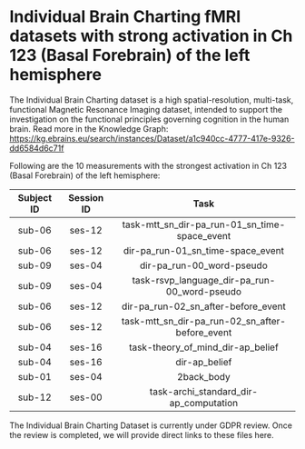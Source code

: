# Individual Brain Charting fMRI datasets with strong activation in Ch 123 (Basal Forebrain) of the left hemisphere

The Individual Brain Charting dataset is a high spatial-resolution, multi-task, functional Magnetic Resonance Imaging dataset, intended to support the investigation on the functional principles governing cognition in the human brain.
Read more in the Knowledge Graph: https://kg.ebrains.eu/search/instances/Dataset/a1c940cc-4777-417e-9326-dd6584d6c71f

Following are the 10 measurements with the strongest activation in Ch 123 (Basal Forebrain) of the left hemisphere:

| Subject ID | Session ID | Task |
| :-: | :-: | :-: |
| sub-06 | ses-12 | task-mtt_sn_dir-pa_run-01_sn_time-space_event|
| sub-06 | ses-12 | dir-pa_run-01_sn_time-space_event|
| sub-09 | ses-04 | dir-pa_run-00_word-pseudo|
| sub-09 | ses-04 | task-rsvp_language_dir-pa_run-00_word-pseudo|
| sub-06 | ses-12 | dir-pa_run-02_sn_after-before_event|
| sub-06 | ses-12 | task-mtt_sn_dir-pa_run-02_sn_after-before_event|
| sub-04 | ses-16 | task-theory_of_mind_dir-ap_belief|
| sub-04 | ses-16 | dir-ap_belief|
| sub-01 | ses-04 | 2back_body|
| sub-12 | ses-00 | task-archi_standard_dir-ap_computation|


The Individual Brain Charting Dataset is currently under GDPR review. Once the review is completed, we will provide direct links to these files here.